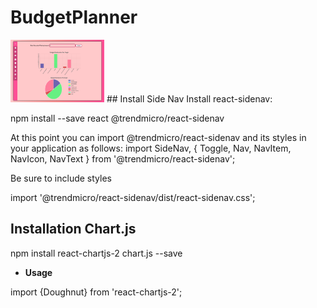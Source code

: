 # BudgetPlanner
<img src="budgetplanner.png" height="100px" width="150px">
## Install Side Nav
Install react-sidenav:

npm install --save react @trendmicro/react-sidenav

At this point you can import @trendmicro/react-sidenav and its styles in your application as follows:
import SideNav, { Toggle, Nav, NavItem, NavIcon, NavText } from '@trendmicro/react-sidenav';

Be sure to include styles

import '@trendmicro/react-sidenav/dist/react-sidenav.css';

## Installation Chart.js
npm install react-chartjs-2 chart.js --save

* **Usage**

import {Doughnut} from 'react-chartjs-2';

<Doughnut data={...} />
